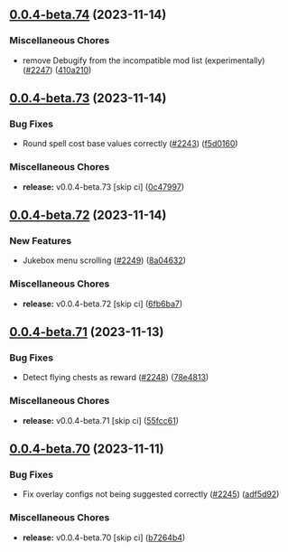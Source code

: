 ## [0.0.4-beta.74](https://github.com/Wynntils/Artemis/compare/v0.0.4-beta.73...v0.0.4-beta.74) (2023-11-14)


### Miscellaneous Chores

* remove Debugify from the incompatible mod list (experimentally) ([#2247](https://github.com/Wynntils/Artemis/issues/2247)) ([410a210](https://github.com/Wynntils/Artemis/commit/410a210778844172585033e4eae1a61597021988))

## [0.0.4-beta.73](https://github.com/Wynntils/Artemis/compare/v0.0.4-beta.72...v0.0.4-beta.73) (2023-11-14)


### Bug Fixes

* Round spell cost base values correctly ([#2243](https://github.com/Wynntils/Artemis/issues/2243)) ([f5d0160](https://github.com/Wynntils/Artemis/commit/f5d01601f587988df90baffab7d71dd7c86dc9f9))


### Miscellaneous Chores

* **release:** v0.0.4-beta.73 [skip ci] ([0c47997](https://github.com/Wynntils/Artemis/commit/0c479973f15a2aae6d20a4808f187e0133be76a0))

## [0.0.4-beta.72](https://github.com/Wynntils/Artemis/compare/v0.0.4-beta.71...v0.0.4-beta.72) (2023-11-14)


### New Features

* Jukebox menu scrolling ([#2249](https://github.com/Wynntils/Artemis/issues/2249)) ([8a04632](https://github.com/Wynntils/Artemis/commit/8a04632af9e9f3cb7bf8414b3b829728d4fae4df))


### Miscellaneous Chores

* **release:** v0.0.4-beta.72 [skip ci] ([6fb6ba7](https://github.com/Wynntils/Artemis/commit/6fb6ba7397e3e2ff46f6f0b95f379a37f09348c2))

## [0.0.4-beta.71](https://github.com/Wynntils/Artemis/compare/v0.0.4-beta.70...v0.0.4-beta.71) (2023-11-13)


### Bug Fixes

* Detect flying chests as reward ([#2248](https://github.com/Wynntils/Artemis/issues/2248)) ([78e4813](https://github.com/Wynntils/Artemis/commit/78e4813e0297d545d85c53795d4cc4d141c5b2be))


### Miscellaneous Chores

* **release:** v0.0.4-beta.71 [skip ci] ([55fcc61](https://github.com/Wynntils/Artemis/commit/55fcc61c4a57b539fbfd3b9bbe0ab090ce7968a7))

## [0.0.4-beta.70](https://github.com/Wynntils/Artemis/compare/v0.0.4-beta.69...v0.0.4-beta.70) (2023-11-11)


### Bug Fixes

* Fix overlay configs not being suggested correctly ([#2245](https://github.com/Wynntils/Artemis/issues/2245)) ([adf5d92](https://github.com/Wynntils/Artemis/commit/adf5d923d19040f068b436294ec78edf5f2b31fa))


### Miscellaneous Chores

* **release:** v0.0.4-beta.70 [skip ci] ([b7264b4](https://github.com/Wynntils/Artemis/commit/b7264b40f4ff777c6c3a2707a92bad90a5decab7))


